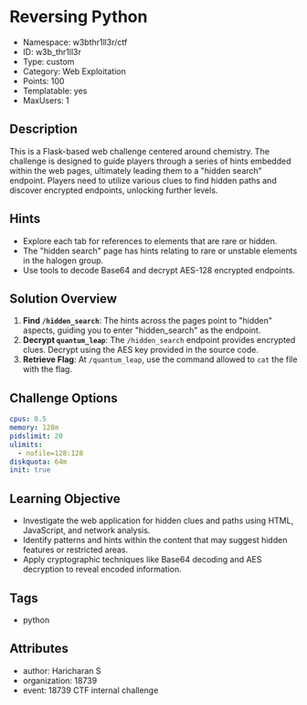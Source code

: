 # Reversing Python

- Namespace: w3bthr1ll3r/ctf
- ID: w3b_thr1ll3r
- Type: custom
- Category: Web Exploitation
- Points: 100
- Templatable: yes
- MaxUsers: 1

## Description

This is a Flask-based web challenge centered around chemistry. The challenge is
designed to guide players through a series of hints embedded within the web 
pages, ultimately leading them to a "hidden search" endpoint. Players need to 
utilize various clues to find hidden paths and discover encrypted endpoints, 
unlocking further levels.


## Hints

- Explore each tab for references to elements that are rare or hidden.
- The "hidden search" page has hints relating to rare or unstable elements 
in the halogen group.
- Use tools to decode Base64 and decrypt AES-128 encrypted endpoints.

## Solution Overview

1. **Find `/hidden_search`**: The hints across the pages point to "hidden" 
aspects, guiding you to enter "hidden_search" as the endpoint.
2. **Decrypt `quantum_leap`**: The `/hidden_search` endpoint provides encrypted 
clues. Decrypt using the AES key provided in the source code.
3. **Retrieve Flag**: At `/quantum_leap`, use the command allowed to `cat` the 
file with the flag.

## Challenge Options

```yaml
cpus: 0.5
memory: 128m
pidslimit: 20
ulimits:
  - nofile=128:128
diskquota: 64m
init: true
```

## Learning Objective

- Investigate the web application for hidden clues and paths using HTML, 
JavaScript, and network analysis.
- Identify patterns and hints within the content that may suggest hidden 
features or restricted areas.
- Apply cryptographic techniques like Base64 decoding and AES decryption 
to reveal encoded information.

## Tags

- python

## Attributes

- author: Haricharan S
- organization: 18739
- event: 18739 CTF internal challenge